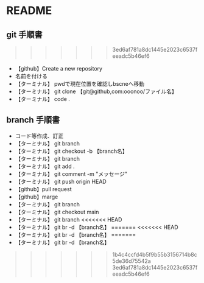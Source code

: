# README
## git 手順書
>>>>>>> 3ed6af781a8dc1445e2023c6537feeadc5b46ef6
- 【github】Create a new repository
- 名前を付ける
- 【ターミナル】 pwdで現在位置を確認しbscneへ移動
- 【ターミナル】 git clone 【git@github,com:ooonoo/ファイル名】
- 【ターミナル】 code . 

## branch 手順書
- コード等作成、訂正
- 【ターミナル】 git branch
- 【ターミナル】 git checkout -b 【branch名】
- 【ターミナル】 git branch
- 【ターミナル】 git add .
- 【ターミナル】 git comment -m "メッセージ"
- 【ターミナル】 git push origin HEAD
- 【github】pull request
- 【github】marge
- 【ターミナル】 git branch
- 【ターミナル】 git checkout main
- 【ターミナル】 git branch
<<<<<<< HEAD
- 【ターミナル】 git br -d  【branch名】
=======
<<<<<<< HEAD
- 【ターミナル】 git br -d  【branch名】
=======
- 【ターミナル】 git br -d  【branch名】
>>>>>>> 1b4c4ccfd4b5f9b55b3156714b8c5de36d75542a
>>>>>>> 3ed6af781a8dc1445e2023c6537feeadc5b46ef6
